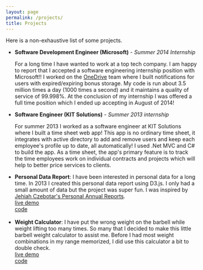 ```yaml
---
layout: page
permalink: /projects/
title: Projects
---
```


Here is a non-exhaustive list of some projects.

<ul>
  <li>
    <b>Software Development Engineer (Microsoft)</b> - <i>Summer 2014 Internship</i>
    <p>For a long time I have wanted to work at a top tech company. I am happy to report that I accepted a software engineering internship position with Microsoft!! I worked on the <a href="http://onedrive.com">OneDrive</a> team where I built notifications for users with expired/expiring bonus storage. My code is run about 3.5 million times a day (1000 times a second) and it maintains a quality of service of 99.998%. At the conclusion of my internship I was offered a full time position which I ended up accepting in August of 2014!</p>
  </li>
  <li>
    <b>Software Engineer (KIT Solutions)</b> - <i>Summer 2013 internship</i>
    <p>For summer 2013 I worked as a software engineer at KIT Solutions where I built a time sheet web app! This app is no ordinary time sheet, it integrates with active directory to add and remove users and keep each employee's profile up to date, all automatically! I used .Net MVC and C# to build the app. As a time sheet, the app's primary feature is to track the time employees work on individual contracts and projects which will help to better price services to clients.</p>
  </li>
  <li>
    <b>Personal Data Report</b>: I have been interested in personal data for a long time. In 2013 I created this personal data report using D3.js. I only had a small amount of data but the project was super fun. I was inspired by <a href="http://jehiah.cz/one-two/">Jehiah Czebotar's Personal Annual Reports</a>.<br>
    <a href=""><div class="color-button">live demo</div></a><a href="https://github.com/valleyjo/valleyjo.github.io/blob/ad53801e61da4701672753f3c1baff59d251a72c/js/pdr.js"><div class="color-button">code</div></a>
  </li><br>
  <li>
    <b>Weight Calculator</b>: I have put the wrong weight on the barbell while weight lifting too many times. So many that I decided to make this little barbell weight calculator to assist me. Before I had most weight combinations in my range memorized, I did use this calculator a bit to double check.<br>
    <a href="{{ "/projects/barbell-weight-calculator" | prepend: site.base_url }}"><div class="color-button">live demo</div></a><a href="https://github.com/valleyjo/valleyjo.github.io/blob/ad53801e61da4701672753f3c1baff59d251a72c/js/weightcalc.js"><div class="color-button">code</div></a>
  </li>
</ul>
